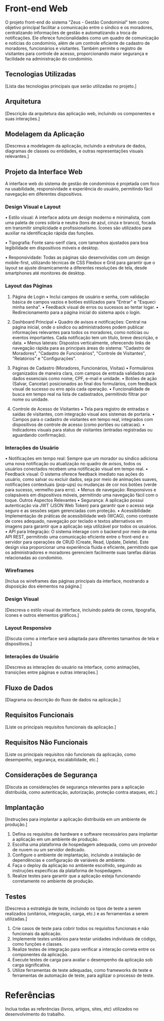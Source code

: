 # Front-end Web

O projeto front-end do sistema "Zeus - Gestão Condominial" tem como objetivo principal facilitar a comunicação entre o síndico e os moradores, centralizando informações de gestão e automatizando a troca de notificações. Ele oferece funcionalidades como um quadro de comunicação e notícias do condomínio, além de um controle eficiente de cadastro de moradores, funcionários e visitantes. Também permite o registro de visitantes para controle de acesso, proporcionando maior segurança e facilidade na administração do condomínio.

## Tecnologias Utilizadas
[Lista das tecnologias principais que serão utilizadas no projeto.]

## Arquitetura

[Descrição da arquitetura das aplicação web, incluindo os componentes e suas interações.]

## Modelagem da Aplicação
[Descreva a modelagem da aplicação, incluindo a estrutura de dados, diagramas de classes ou entidades, e outras representações visuais relevantes.]

## Projeto da Interface Web
A interface web do sistema de gestão de condomínios é projetada com foco na usabilidade, responsividade e experiência do usuário, permitindo fácil navegação em diferentes dispositivos.

### Design Visual e Layout
•	Estilo visual: A interface adota um design moderno e minimalista, com uma paleta de cores sóbria e neutra (tons de azul, cinza e branco), focada em transmitir simplicidade e profissionalismo. Ícones são utilizados para auxiliar na identificação rápida das funções.

•	Tipografia: Fonte sans-serif clara, com tamanhos ajustados para boa legibilidade em dispositivos móveis e desktop.

•	Responsividade: Todas as páginas são desenvolvidas com um design mobile-first, utilizando técnicas de CSS Flexbox e Grid para garantir que o layout se ajuste dinamicamente a diferentes resoluções de tela, desde smartphones até monitores de desktop.

### Layout das Páginas
1.	Página de Login
•	Inclui campos de usuário e senha, com validação básica de campos vazios e botões estilizados para "Entrar" e "Esqueci minha senha".
•	Feedback visual de erros ou sucessos ao tentar logar.
•	Redirecionamento para a página inicial do sistema após o login.

2.	Dashboard Principal
•	Quadro de avisos e notificações: Central na página inicial, onde o síndico ou administradores podem publicar informações relevantes para todos os moradores, como notícias ou eventos importantes. Cada notificação tem um título, breve descrição, e data.
•	Menus laterais: Dispostos verticalmente, oferecendo links de navegação rápida para as principais áreas do sistema: "Cadastro de Moradores", "Cadastro de Funcionários", "Controle de Visitantes", "Relatórios" e "Configurações".

3.	Páginas de Cadastro (Moradores, Funcionários, Visitas)
•	Formulários organizados de maneira clara, com campos de entrada validados para dados essenciais como nome, CPF, e-mail e unidade.
•	Botões de ação (Salvar, Cancelar) posicionados ao final dos formulários, com feedback visual de sucesso ou erro após cada operação.
•	Funcionalidade de busca em tempo real na lista de cadastrados, permitindo filtrar por nome ou unidade.

4.	Controle de Acesso de Visitantes
•	Tela para registro de entradas e saídas de visitantes, com integração visual aos sistemas de portaria.
•	Campos para o cadastro de visitantes em tempo real, integrados com dispositivos de controle de acesso (como portões ou catracas).
•	Indicadores visuais para status de visitantes (entradas registradas ou aguardando confirmação).

### Interações do Usuário
•	Notificações em tempo real: Sempre que um morador ou síndico adiciona uma nova notificação ou atualização no quadro de avisos, todos os usuários conectados recebem uma notificação visual em tempo real.
•	Feedback visual: O sistema oferece feedback imediato nas ações do usuário, como salvar ou excluir dados, seja por meio de animações suaves, notificações contextuais (pop-ups) ou mudanças de cor nos botões (verde para sucesso, vermelho para erro).
•	Menus de navegação: Responsivos e colapsáveis em dispositivos móveis, permitindo uma navegação fácil com o toque.
Outros Aspectos Relevantes
•	Segurança: A aplicação possui autenticação via JWT (JSON Web Token) para garantir que o acesso seja seguro e as sessões sejam gerenciadas com proteção.
•	Acessibilidade: Implementação de práticas de acessibilidade web (WCAG), como contraste de cores adequado, navegação por teclado e textos alternativos em imagens para garantir que a aplicação seja utilizável por todos os usuários.
•	API para Integração: O sistema interage com o backend por meio de uma API REST, permitindo uma comunicação eficiente entre o front-end e o servidor para operações de CRUD (Create, Read, Update, Delete).
Este design visa proporcionar uma experiência fluida e eficiente, permitindo que os administradores e moradores gerenciem facilmente suas tarefas diárias relacionadas ao condomínio.


### Wireframes
[Inclua os wireframes das páginas principais da interface, mostrando a disposição dos elementos na página.]

### Design Visual
[Descreva o estilo visual da interface, incluindo paleta de cores, tipografia, ícones e outros elementos gráficos.]

### Layout Responsivo
[Discuta como a interface será adaptada para diferentes tamanhos de tela e dispositivos.]

### Interações do Usuário
[Descreva as interações do usuário na interface, como animações, transições entre páginas e outras interações.]

## Fluxo de Dados

[Diagrama ou descrição do fluxo de dados na aplicação.]

## Requisitos Funcionais

[Liste os principais requisitos funcionais da aplicação.]

## Requisitos Não Funcionais

[Liste os principais requisitos não funcionais da aplicação, como desempenho, segurança, escalabilidade, etc.]


## Considerações de Segurança

[Discuta as considerações de segurança relevantes para a aplicação distribuída, como autenticação, autorização, proteção contra ataques, etc.]

## Implantação

[Instruções para implantar a aplicação distribuída em um ambiente de produção.]

1. Defina os requisitos de hardware e software necessários para implantar a aplicação em um ambiente de produção.
2. Escolha uma plataforma de hospedagem adequada, como um provedor de nuvem ou um servidor dedicado.
3. Configure o ambiente de implantação, incluindo a instalação de dependências e configuração de variáveis de ambiente.
4. Faça o deploy da aplicação no ambiente escolhido, seguindo as instruções específicas da plataforma de hospedagem.
5. Realize testes para garantir que a aplicação esteja funcionando corretamente no ambiente de produção.

## Testes

[Descreva a estratégia de teste, incluindo os tipos de teste a serem realizados (unitários, integração, carga, etc.) e as ferramentas a serem utilizadas.]

1. Crie casos de teste para cobrir todos os requisitos funcionais e não funcionais da aplicação.
2. Implemente testes unitários para testar unidades individuais de código, como funções e classes.
3. Realize testes de integração para verificar a interação correta entre os componentes da aplicação.
4. Execute testes de carga para avaliar o desempenho da aplicação sob carga significativa.
5. Utilize ferramentas de teste adequadas, como frameworks de teste e ferramentas de automação de teste, para agilizar o processo de teste.

# Referências

Inclua todas as referências (livros, artigos, sites, etc) utilizados no desenvolvimento do trabalho.
